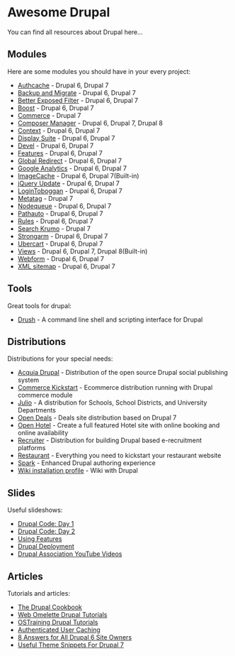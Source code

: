 # Awesome Drupal

You can find all resources about Drupal here...

## Modules

Here are some modules you should have in your every project:

* [Authcache](https://drupal.org/project/authcache) - Drupal 6, Drupal 7
* [Backup and Migrate](https://drupal.org/project/backup_migrate) - Drupal 6, Drupal 7
* [Better Exposed Filter](https://www.drupal.org/project/better_exposed_filters) - Drupal 6, Drupal 7
* [Boost](https://drupal.org/project/boost) - Drupal 6, Drupal 7
* [Commerce](http://www.drupalcommerce.org/) - Drupal 7
* [Composer Manager](https://drupal.org/project/composer_manager) - Drupal 6, Drupal 7, Drupal 8
* [Context](https://drupal.org/project/context) - Drupal 6, Drupal 7
* [Display Suite](https://drupal.org/project/ds) - Drupal 6, Drupal 7
* [Devel](https://drupal.org/project/devel) - Drupal 6, Drupal 7
* [Features](https://drupal.org/project/features) - Drupal 6, Drupal 7
* [Global Redirect](https://drupal.org/project/globalredirect) - Drupal 6, Drupal 7
* [Google Analytics](https://drupal.org/project/google_analytics) - Drupal 6, Drupal 7
* [ImageCache](https://drupal.org/project/imagecache) - Drupal 6, Drupal 7(Built-in)
* [jQuery Update](https://www.drupal.org/project/jquery_update) - Drupal 6, Drupal 7
* [LoginToboggan](https://drupal.org/project/logintoboggan) - Drupal 6, Drupal 7
* [Metatag](https://drupal.org/project/metatag) - Drupal 7
* [Nodequeue](https://drupal.org/project/nodequeue) - Drupal 6, Drupal 7
* [Pathauto](https://drupal.org/project/pathauto) - Drupal 6, Drupal 7
* [Rules](https://drupal.org/project/rules) - Drupal 6, Drupal 7
* [Search Krumo](https://drupal.org/project/search_krumo) - Drupal 7
* [Strongarm](https://drupal.org/project/strongarm) - Drupal 6, Drupal 7
* [Ubercart](https://drupal.org/project/ubercart) - Drupal 6, Drupal 7
* [Views](https://drupal.org/project/views) - Drupal 6, Drupal 7, Drupal 8(Built-in)
* [Webform](https://drupal.org/project/webform) - Drupal 6, Drupal 7
* [XML sitemap](https://drupal.org/project/xmlsitemap) - Drupal 6, Drupal 7

## Tools

Great tools for drupal:

* [Drush](http://www.drush.org/) - A command line shell and scripting interface for Drupal

## Distributions

Distributions for your special needs:

* [Acquia Drupal](http://www.acquia.com/products-services/acquia-drupal) - Distribution of the open source Drupal social publishing system
* [Commerce Kickstart](https://drupal.org/project/commerce_kickstart) - Ecommerce distribution running with Drupal commerce module
* [Julio](https://drupal.org/project/julio) - A distribution for Schools, School Districts, and University Departments
* [Open Deals](https://drupal.org/project/opendeals) - Deals site distribution based on Drupal 7
* [Open Hotel](https://drupal.org/project/openhotel) - Create a full featured Hotel site with online booking and online availability
* [Recruiter](https://drupal.org/project/recruiter) - Distribution for building Drupal based e-recruitment platforms
* [Restaurant](https://drupal.org/project/restaurant) - Everything you need to kickstart your restaurant website
* [Spark](https://drupal.org/project/spark) - Enhanced Drupal authoring experience
* [Wiki installation profile](https://drupal.org/project/drupal_wiki) - Wiki with Drupal

## Slides

Useful slideshows:

* [Drupal Code: Day 1](http://www.slideshare.net/eaton/drupal-development)
* [Drupal Code: Day 2](http://www.slideshare.net/eaton/drupal-development-part-2)
* [Using Features](http://www.slideshare.net/voidberg/using-features)
* [Drupal Deployment](http://www.slideshare.net/eaton/drupal-deployment-presentation)
* [Drupal Association YouTube Videos](https://www.youtube.com/user/DrupalAssociation/videos)

## Articles

Tutorials and articles:

* [The Drupal Cookbook](https://drupal.org/documentation/customization/tutorials/beginners-cookbook)
* [Web Omelette Drupal Tutorials](http://www.webomelette.com/drupal)
* [OSTraining Drupal Tutorials](http://www.ostraining.com/blog/drupal/)
* [Authenticated User Caching](https://ohthehugemanatee.org/blog/2014/06/09/authenticated-user-caching-in-drupal/)
* [8 Answers for All Drupal 6 Site Owners](https://www.ostraining.com/blog/drupal/drupal-6-schedule/)
* [Useful Theme Snippets For Drupal 7](https://wilks.co/articles/useful-theme-snippets-drupal-7/)
